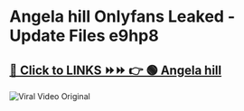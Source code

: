
 # Angela hill Onlyfans Leaked - Update Files e9hp8

## <h2><a href="https://clipsfans.com/Angela_hill&ref=git">🔗 Click to LINKS ⏩⏩ 👉 🟢 Angela hill </a></h2>

<a href="https://clipsfans.com/Angela_hill&ref=git" rel="nofollow" data-target="animated-image.originalLink"><img src="https://i.ibb.co.com/xMMVF88/686577567.gif" alt="Viral Video Original" style="max-width: 100%; display: inline-block;" data-target="animated-image.originalImage"></a>

